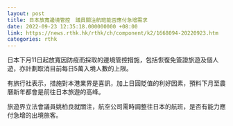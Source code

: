 ```yaml
---
layout: post
title: 日本放寬邊境管控　議員關注航班能否應付急增需求
date: 2022-09-23 12:35:18.000000000 +08:00
link: https://news.rthk.hk/rthk/ch/component/k2/1668094-20220923.htm
categories: rthk
---
```


日本下月11日起放寬因防疫而採取的邊境管控措施，包括恢復免簽證旅遊及個人遊，亦計劃取消目前每日5萬入境人數的上限。

有旅行社表示，措施對本港業界是喜訊，加上日圓貶值的利好因素，預料下月至農曆新年都會是前往日本旅遊的高峰。

旅遊界立法會議員姚柏良就關注，航空公司需時調整往日本的航班，是否有能力應付急增的出境旅客。

